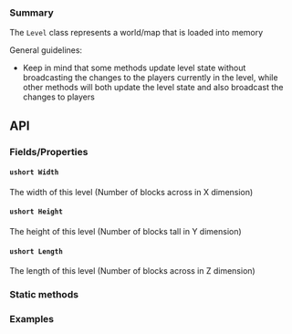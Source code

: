 ### Summary

The `Level` class represents a world/map that is loaded into memory

General guidelines:
- Keep in mind that some methods update level state without broadcasting the changes to the players currently in the level, 
  while other methods will both update the level state and also broadcast the changes to players

## API

### Fields/Properties

#### `ushort Width` 

The width of this level (Number of blocks across in X dimension)

#### `ushort Height`

The height of this level (Number of blocks tall in Y dimension)

#### `ushort Length`

The length of this level (Number of blocks across in Z dimension)

### Static methods

### Examples

